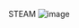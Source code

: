 
STEAM
![image](https://github.com/david371k/7.09.23/assets/144510921/0de2647b-1dbe-4f69-9af5-242a90e77927)





